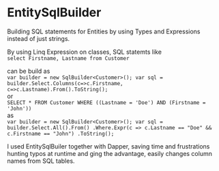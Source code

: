 # EntitySqlBuilder
Building SQL statements for Entities by using Types and Expressions instead of just strings.

By using Linq Expression on classes, SQL statemts like<br>
`select Firstname, Lastname from Customer`

can be build as<br>
`
var builder = new SqlBuilder<Customer>();
var sql = builder.Select.Columns(c=>c.Firstname, c=>c.Lastname).From().ToString();
`<br>
or<br>
`SELECT * FROM Customer WHERE ((Lastname = 'Doe') AND (Firstname = 'John'))`<br>
as<br>
`
var builder = new SqlBuilder<Customer>();
var sql = builder.Select.All().From()
						.Where.Expr(c => c.Lastname == "Doe" && c.Firstname == "John")
						.ToString();
`

I used EntitySqlBuiler together with Dapper, saving time and frustrations hunting typos at runtime and ging the advantage, easily changes column names from SQL tables.

